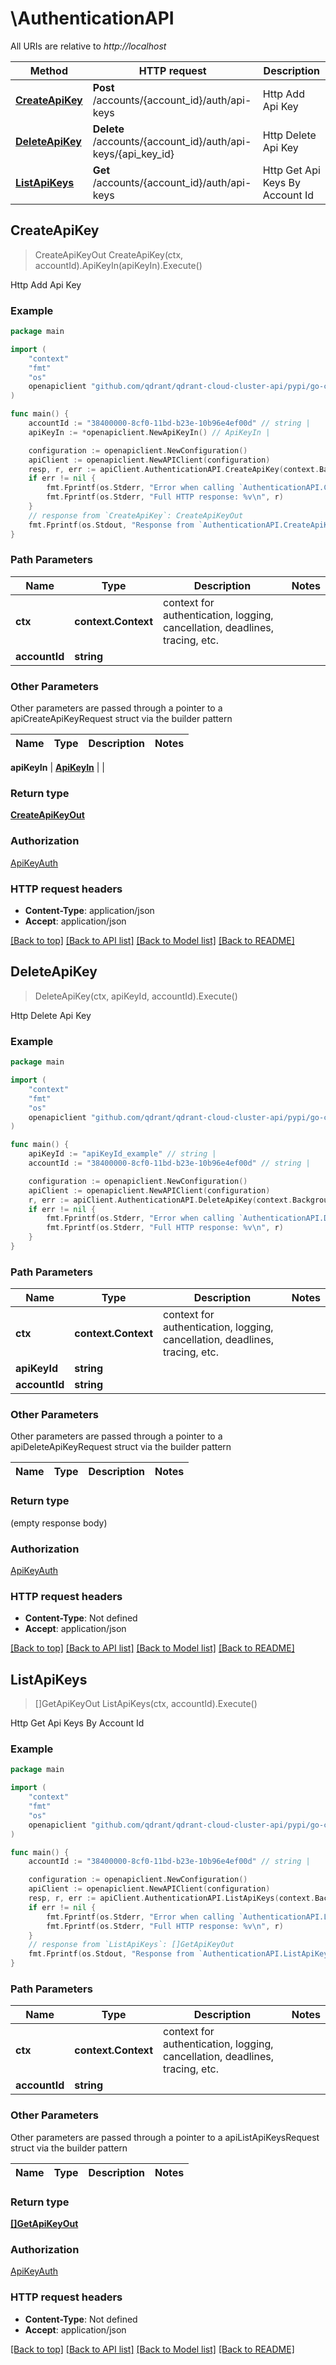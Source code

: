 # \AuthenticationAPI

All URIs are relative to *http://localhost*

Method | HTTP request | Description
------------- | ------------- | -------------
[**CreateApiKey**](AuthenticationAPI.md#CreateApiKey) | **Post** /accounts/{account_id}/auth/api-keys | Http Add Api Key
[**DeleteApiKey**](AuthenticationAPI.md#DeleteApiKey) | **Delete** /accounts/{account_id}/auth/api-keys/{api_key_id} | Http Delete Api Key
[**ListApiKeys**](AuthenticationAPI.md#ListApiKeys) | **Get** /accounts/{account_id}/auth/api-keys | Http Get Api Keys By Account Id



## CreateApiKey

> CreateApiKeyOut CreateApiKey(ctx, accountId).ApiKeyIn(apiKeyIn).Execute()

Http Add Api Key

### Example

```go
package main

import (
	"context"
	"fmt"
	"os"
	openapiclient "github.com/qdrant/qdrant-cloud-cluster-api/pypi/go-client-programmatic-access"
)

func main() {
	accountId := "38400000-8cf0-11bd-b23e-10b96e4ef00d" // string | 
	apiKeyIn := *openapiclient.NewApiKeyIn() // ApiKeyIn | 

	configuration := openapiclient.NewConfiguration()
	apiClient := openapiclient.NewAPIClient(configuration)
	resp, r, err := apiClient.AuthenticationAPI.CreateApiKey(context.Background(), accountId).ApiKeyIn(apiKeyIn).Execute()
	if err != nil {
		fmt.Fprintf(os.Stderr, "Error when calling `AuthenticationAPI.CreateApiKey``: %v\n", err)
		fmt.Fprintf(os.Stderr, "Full HTTP response: %v\n", r)
	}
	// response from `CreateApiKey`: CreateApiKeyOut
	fmt.Fprintf(os.Stdout, "Response from `AuthenticationAPI.CreateApiKey`: %v\n", resp)
}
```

### Path Parameters


Name | Type | Description  | Notes
------------- | ------------- | ------------- | -------------
**ctx** | **context.Context** | context for authentication, logging, cancellation, deadlines, tracing, etc.
**accountId** | **string** |  | 

### Other Parameters

Other parameters are passed through a pointer to a apiCreateApiKeyRequest struct via the builder pattern


Name | Type | Description  | Notes
------------- | ------------- | ------------- | -------------

 **apiKeyIn** | [**ApiKeyIn**](ApiKeyIn.md) |  | 

### Return type

[**CreateApiKeyOut**](CreateApiKeyOut.md)

### Authorization

[ApiKeyAuth](../README.md#ApiKeyAuth)

### HTTP request headers

- **Content-Type**: application/json
- **Accept**: application/json

[[Back to top]](#) [[Back to API list]](../README.md#documentation-for-api-endpoints)
[[Back to Model list]](../README.md#documentation-for-models)
[[Back to README]](../README.md)


## DeleteApiKey

> DeleteApiKey(ctx, apiKeyId, accountId).Execute()

Http Delete Api Key

### Example

```go
package main

import (
	"context"
	"fmt"
	"os"
	openapiclient "github.com/qdrant/qdrant-cloud-cluster-api/pypi/go-client-programmatic-access"
)

func main() {
	apiKeyId := "apiKeyId_example" // string | 
	accountId := "38400000-8cf0-11bd-b23e-10b96e4ef00d" // string | 

	configuration := openapiclient.NewConfiguration()
	apiClient := openapiclient.NewAPIClient(configuration)
	r, err := apiClient.AuthenticationAPI.DeleteApiKey(context.Background(), apiKeyId, accountId).Execute()
	if err != nil {
		fmt.Fprintf(os.Stderr, "Error when calling `AuthenticationAPI.DeleteApiKey``: %v\n", err)
		fmt.Fprintf(os.Stderr, "Full HTTP response: %v\n", r)
	}
}
```

### Path Parameters


Name | Type | Description  | Notes
------------- | ------------- | ------------- | -------------
**ctx** | **context.Context** | context for authentication, logging, cancellation, deadlines, tracing, etc.
**apiKeyId** | **string** |  | 
**accountId** | **string** |  | 

### Other Parameters

Other parameters are passed through a pointer to a apiDeleteApiKeyRequest struct via the builder pattern


Name | Type | Description  | Notes
------------- | ------------- | ------------- | -------------



### Return type

 (empty response body)

### Authorization

[ApiKeyAuth](../README.md#ApiKeyAuth)

### HTTP request headers

- **Content-Type**: Not defined
- **Accept**: application/json

[[Back to top]](#) [[Back to API list]](../README.md#documentation-for-api-endpoints)
[[Back to Model list]](../README.md#documentation-for-models)
[[Back to README]](../README.md)


## ListApiKeys

> []GetApiKeyOut ListApiKeys(ctx, accountId).Execute()

Http Get Api Keys By Account Id

### Example

```go
package main

import (
	"context"
	"fmt"
	"os"
	openapiclient "github.com/qdrant/qdrant-cloud-cluster-api/pypi/go-client-programmatic-access"
)

func main() {
	accountId := "38400000-8cf0-11bd-b23e-10b96e4ef00d" // string | 

	configuration := openapiclient.NewConfiguration()
	apiClient := openapiclient.NewAPIClient(configuration)
	resp, r, err := apiClient.AuthenticationAPI.ListApiKeys(context.Background(), accountId).Execute()
	if err != nil {
		fmt.Fprintf(os.Stderr, "Error when calling `AuthenticationAPI.ListApiKeys``: %v\n", err)
		fmt.Fprintf(os.Stderr, "Full HTTP response: %v\n", r)
	}
	// response from `ListApiKeys`: []GetApiKeyOut
	fmt.Fprintf(os.Stdout, "Response from `AuthenticationAPI.ListApiKeys`: %v\n", resp)
}
```

### Path Parameters


Name | Type | Description  | Notes
------------- | ------------- | ------------- | -------------
**ctx** | **context.Context** | context for authentication, logging, cancellation, deadlines, tracing, etc.
**accountId** | **string** |  | 

### Other Parameters

Other parameters are passed through a pointer to a apiListApiKeysRequest struct via the builder pattern


Name | Type | Description  | Notes
------------- | ------------- | ------------- | -------------


### Return type

[**[]GetApiKeyOut**](GetApiKeyOut.md)

### Authorization

[ApiKeyAuth](../README.md#ApiKeyAuth)

### HTTP request headers

- **Content-Type**: Not defined
- **Accept**: application/json

[[Back to top]](#) [[Back to API list]](../README.md#documentation-for-api-endpoints)
[[Back to Model list]](../README.md#documentation-for-models)
[[Back to README]](../README.md)

